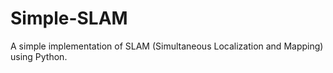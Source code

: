 # Simple-SLAM

A simple implementation of SLAM (Simultaneous Localization and Mapping) using Python.


